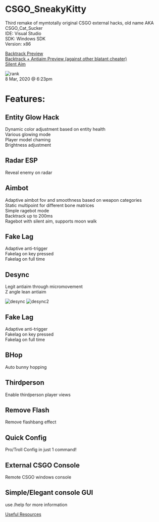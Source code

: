 # CSGO_SneakyKitty
Third remake of mymtotally original CSGO external hacks, old name AKA CSGO_Cat_Sucker  
IDE: Visual Studio  
SDK: Windows SDK  
Version: x86  

[Backtrack Preview](https://www.youtube.com/watch?v=pNCSimwlGjM)  
[Backtrack + Antiaim Preview (against other blatant cheater)](https://www.youtube.com/watch?v=VmtZ2yJTb2s)  
[Silent Aim](https://youtu.be/MBunu9YRvlY)  

![rank](https://i.imgur.com/1SsP929.jpg)  
8 Mar, 2020 @ 6:23pm  

# Features:  
## Entity Glow Hack
Dynamic color adjustment based on entity health  
Various glowing mode  
Player model chaming  
Brightness adjustment  

## Radar ESP  
Reveal enemy on radar  

## Aimbot
Adaptive aimbot fov and smoothness based on weapon categories  
Static multipoint for different bone matrices  
Simple ragebot mode  
Backtrack up to 200ms  
Ragebot with silent aim, supports moon walk  

## Fake Lag
Adaptive anti-trigger  
Fakelag on key pressed  
Fakelag on full time  

## Desync
Legit antiaim through micromovement  
Z angle lean antiaim  

![desync](https://i.imgur.com/HKAorpy.png)
![desync2](https://i.imgur.com/xpCZxaz.jpg)

## Fake Lag
Adaptive anti-trigger  
Fakelag on key pressed  
Fakelag on full time  

## BHop
Auto bunny hopping  

## Thirdperson
Enable thirdperson player views

## Remove Flash
Remove flashbang effect  

## Quick Config
Pro/Troll Config in just 1 command!  

## External CSGO Console  
Remote CSGO windows console  

## Simple/Elegant console GUI
use /help for more information

[Useful Resources](https://github.com/hinnie123/csgo_dumps)
